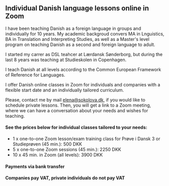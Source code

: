 
## Individual Danish language lessons online in Zoom

I have been teaching Danish as a foreign language in groups and individually for 10 years. 
My academic backgroud convers MA in Lnguistics, BA in Translation and Interpreting Studies, as well as a Master's level program on teaching Danish as a second and foreign language to adult. 

I started my carrer as DSL teahcer at Lærdansk Sønderborg, but during the last 8 years was teaching at Studieskolen in Copenhagen.  

I teach Danish at all levels according to the Common European Framework of Reference for Languages. 

I offer Danish online classes in Zoom for individuals and companies with a flexible start date and an individually tailored curriculum. 

Please, contact me by mail [elena@sokolova.dk](mailto:elena@sokolova.dk), if you would like to schedule private lessons.
Then, you will get a link to a Zoom meeting, where we can have a conversation about your needs and wishes for teaching. 

#### See the prices below for individual classes tailored to your needs:

* 1 x one-to-one Zoom lesson/exam training class for Prøve i Dansk 3 or Studieprøven (45 min.): 500 DKK
* 5 x one-to-one Zoom sessions (45 min.): 2250 DKK
* 10 x 45 min. in Zoom (all levels): 3900 DKK 

#### Payments via bank transfer

#### Companies pay VAT, private individuals do not pay VAT
